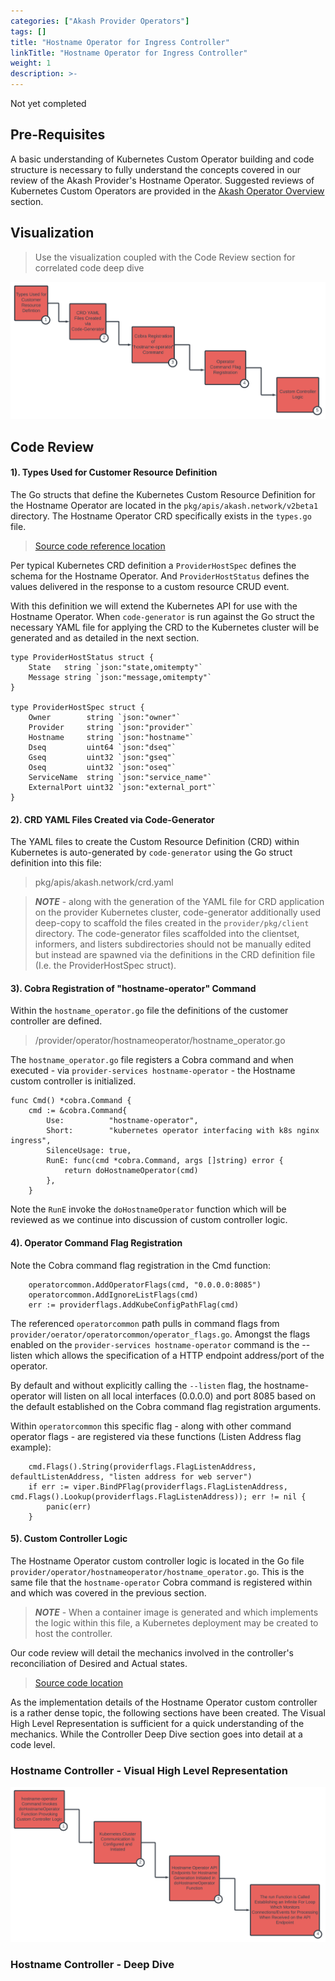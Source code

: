 ```yaml
---
categories: ["Akash Provider Operators"]
tags: []
title: "Hostname Operator for Ingress Controller"
linkTitle: "Hostname Operator for Ingress Controller"
weight: 1
description: >-
---
```


Not yet completed

## Pre-Requisites

A basic understanding of Kubernetes Custom Operator building and code structure is necessary to fully understand the concepts covered in our review of the Akash Provider's Hostname Operator.  Suggested reviews of Kubernetes Custom Operators are provided in the [Akash Operator Overview](/docs/eng-notes/akash-provider-operators/akash-operator-overview/akash-operator-overview/) section.

## Visualization

> Use the visualization coupled with the Code Review section for correlated code deep dive



![](../../../../../assets/akashHostnameOperator.png)

## Code Review

#### 1). Types Used for Customer Resource Definition

The Go structs that define the Kubernetes Custom Resource Definition for the Hostname Operator are located in the `pkg/apis/akash.network/v2beta1` directory.  The Hostname Operator CRD specifically exists in the `types.go` file.

> [Source code reference location](https://github.com/akash-network/provider/blob/e7aa0b5b81957a130f1dc584f335c6f9e41db6b1/pkg/apis/akash.network/v2beta1/types.go)

Per typical Kubernetes CRD definition a `ProviderHostSpec` defines the schema for the Hostname Operator.  And `ProviderHostStatus` defines the values delivered in the response to a custom resource CRUD event.

With this definition we will extend the Kubernetes API for use with the Hostname Operator.  When `code-generator` is run against the Go struct the necessary YAML file for applying the CRD to the Kubernetes cluster will be generated and as detailed in the next section.

```
type ProviderHostStatus struct {
	State   string `json:"state,omitempty"`
	Message string `json:"message,omitempty"`
}

type ProviderHostSpec struct {
	Owner        string `json:"owner"`
	Provider     string `json:"provider"`
	Hostname     string `json:"hostname"`
	Dseq         uint64 `json:"dseq"`
	Gseq         uint32 `json:"gseq"`
	Oseq         uint32 `json:"oseq"`
	ServiceName  string `json:"service_name"`
	ExternalPort uint32 `json:"external_port"`
}
```

#### 2). CRD YAML Files Created via Code-Generator

The YAML files to create the Custom Resource Definition (CRD) within Kubernetes is auto-generated by `code-generator` using the Go struct definition into this file:

> pkg/apis/akash.network/crd.yaml

> _**NOTE**_ - along with the generation of the YAML file for CRD application on the provider Kubernetes cluster, code-generator additionally used deep-copy to scaffold the files created in the `provider/pkg/client` directory.  The code-generator files scaffolded into the clientset, informers, and listers subdirectories should not be manually edited but instead are spawned via the definitions in the CRD definition file (I.e. the ProviderHostSpec struct).

#### 3). Cobra Registration of "hostname-operator" Command

Within the `hostname_operator.go` file the definitions of the customer controller are defined. &#x20;

> /provider/operator/hostnameoperator/hostname\_operator.go

The `hostname_operator.go` file registers a Cobra command and when executed - via `provider-services hostname-operator` - the Hostname custom controller is initialized.

```
func Cmd() *cobra.Command {
	cmd := &cobra.Command{
		Use:          "hostname-operator",
		Short:        "kubernetes operator interfacing with k8s nginx ingress",
		SilenceUsage: true,
		RunE: func(cmd *cobra.Command, args []string) error {
			return doHostnameOperator(cmd)
		},
	}
```

Note the `RunE` invoke the `doHostnameOperator` function which will be reviewed as we continue into discussion of custom controller logic.

#### 4). Operator Command Flag Registration

Note the Cobra command flag registration in the Cmd function:

```
	operatorcommon.AddOperatorFlags(cmd, "0.0.0.0:8085")
	operatorcommon.AddIgnoreListFlags(cmd)
	err := providerflags.AddKubeConfigPathFlag(cmd)
```

The referenced `operatorcommon` path pulls in command flags from `provider/oerator/operatorcommon/operator_flags.go`.  Amongst the flags enabled on the `provider-services hostname-operator` command is the --listen which allows the specification of a HTTP endpoint address/port of the operator.

By default and without explicitly calling the `--listen` flag, the hostname-operator will listen on all  local interfaces (0.0.0.0) and port 8085 based on the default established on the Cobra command flag registration arguments.

Within `operatorcommon` this specific flag - along with other command operator flags - are registered via these functions (Listen Address flag example):

```
	cmd.Flags().String(providerflags.FlagListenAddress, defaultListenAddress, "listen address for web server")
	if err := viper.BindPFlag(providerflags.FlagListenAddress, cmd.Flags().Lookup(providerflags.FlagListenAddress)); err != nil {
		panic(err)
	}
```

#### 5). Custom Controller Logic

The Hostname Operator custom controller logic is located in the Go file `provider/operator/hostnameoperator/hostname_operator.go`.  This is the same file that the `hostname-operator` Cobra command is registered within and which was covered in the previous section.

> _**NOTE**_ - When a container image is generated and which implements the logic within this file, a Kubernetes deployment may be created to host the controller.

Our code review will detail the mechanics involved in the controller's reconciliation of Desired and Actual states.

> [Source code location](https://github.com/akash-network/provider/blob/main/operator/hostnameoperator/hostname\_operator.go)

As the implementation details of the Hostname Operator custom controller is a rather dense topic, the following sections have been created.  The Visual High Level Representation is sufficient for a quick understanding of the mechanics.  While the Controller Deep Dive section goes into detail at a code level.

### Hostname Controller  - Visual High Level Representation


![](../../../../../assets/akashHostnameOperatorController.png)

### Hostname Controller - Deep Dive
